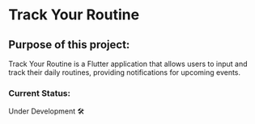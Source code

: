 # Track Your Routine

## Purpose of this project:
Track Your Routine is a Flutter application that allows users to input and track their daily routines, providing notifications for upcoming events.

### Current Status:
Under Development 🛠️
